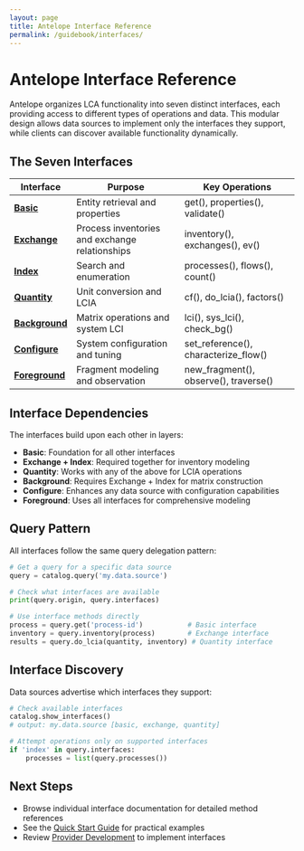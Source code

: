 ```yaml
---
layout: page
title: Antelope Interface Reference
permalink: /guidebook/interfaces/
---
```


# Antelope Interface Reference

Antelope organizes LCA functionality into seven distinct interfaces, each providing access to different types of operations and data. This modular design allows data sources to implement only the interfaces they support, while clients can discover available functionality dynamically.

## The Seven Interfaces

| Interface | Purpose | Key Operations |
|-----------|---------|----------------|
| [**Basic**](basic/) | Entity retrieval and properties | get(), properties(), validate() |
| [**Exchange**](exchange/) | Process inventories and exchange relationships | inventory(), exchanges(), ev() |
| [**Index**](index-interface/) | Search and enumeration | processes(), flows(), count() |
| [**Quantity**](quantity/) | Unit conversion and LCIA | cf(), do_lcia(), factors() |
| [**Background**](background/) | Matrix operations and system LCI | lci(), sys_lci(), check_bg() |
| [**Configure**](configure/) | System configuration and tuning | set_reference(), characterize_flow() |
| [**Foreground**](foreground/) | Fragment modeling and observation | new_fragment(), observe(), traverse() |

## Interface Dependencies

The interfaces build upon each other in layers:

- **Basic**: Foundation for all other interfaces
- **Exchange + Index**: Required together for inventory modeling  
- **Quantity**: Works with any of the above for LCIA operations
- **Background**: Requires Exchange + Index for matrix construction
- **Configure**: Enhances any data source with configuration capabilities
- **Foreground**: Uses all interfaces for comprehensive modeling

## Query Pattern

All interfaces follow the same query delegation pattern:

```python
# Get a query for a specific data source
query = catalog.query('my.data.source')

# Check what interfaces are available
print(query.origin, query.interfaces)

# Use interface methods directly
process = query.get('process-id')           # Basic interface
inventory = query.inventory(process)        # Exchange interface
results = query.do_lcia(quantity, inventory) # Quantity interface
```

## Interface Discovery

Data sources advertise which interfaces they support:

```python
# Check available interfaces
catalog.show_interfaces()
# output: my.data.source [basic, exchange, quantity]

# Attempt operations only on supported interfaces
if 'index' in query.interfaces:
    processes = list(query.processes())
```

## Next Steps

- Browse individual interface documentation for detailed method references
- See the [Quick Start Guide](/guidebook/quickstart) for practical examples
- Review [Provider Development](/guidebook/providers) to implement interfaces